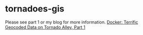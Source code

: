 # tornadoes-gis

Please see part 1 or my blog for more information. [Docker: Terrific Geocoded Data on Tornado Alley, Part 1](https://www.ctl.io/developers/blog/post/docker-tornado-alley-data-1)
